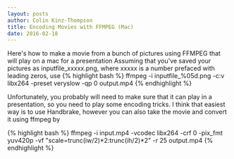 ```yaml
---
layout: posts
author: Colin Kinz-Thompson
title: Encoding Movies with FFMPEG (Mac)
date: 2016-02-18
---
```


Here's how to make a movie from a bunch of pictures using FFMPEG that will play on a mac for a presentation
Assuming that you've saved your pictures as inputfile_xxxxx.png, where xxxxx is a number prefaced with leading zeros, use
{% highlight bash %}
ffmpeg -i inputfile_%05d.png -c:v libx264 -preset veryslow -qp 0 output.mp4
{% endhighlight %}

Unfortunately, you probably will need to make sure that it can play in a presentation, so you need to play some encoding tricks.
I think that easiest way is to use Handbrake, however you can also take the movie and convert it using ffmpeg by

{% highlight bash %}
ffmpeg -i input.mp4 -vcodec libx264 -crf 0 -pix_fmt yuv420p -vf "scale=trunc(iw/2)*2:trunc(ih/2)*2" -r 25 output.mp4
{% endhighlight %}
